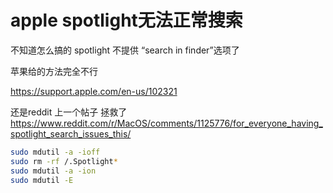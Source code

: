 # apple spotlight无法正常搜索

不知道怎么搞的 spotlight 不提供 “search in finder”选项了

苹果给的方法完全不行

<https://support.apple.com/en-us/102321>

还是reddit 上一个帖子 拯救了 <https://www.reddit.com/r/MacOS/comments/1125776/for_everyone_having_spotlight_search_issues_this/>

```bash
sudo mdutil -a -ioff
sudo rm -rf /.Spotlight*
sudo mdutil -a -ion
sudo mdutil -E
```


